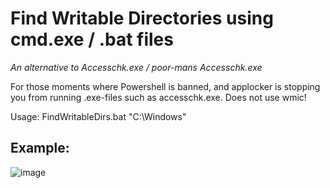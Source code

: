# Find Writable Directories using cmd.exe / .bat files
*An alternative to Accesschk.exe / poor-mans Accesschk.exe* 
 

For those moments where Powershell is banned, and applocker is stopping you from running .exe-files such as accesschk.exe. Does not use wmic!

Usage: FindWritableDirs.bat "C:\Windows"



## Example: 

![image](https://user-images.githubusercontent.com/35890107/125629339-69ec6a22-623b-45bb-bcf3-c8454863a96b.png)
